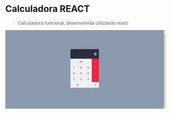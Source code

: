 # Calculadora REACT
> Calculadora funcional, desenvolvida utilizando react

![Calculadora](./public/calculator.png)